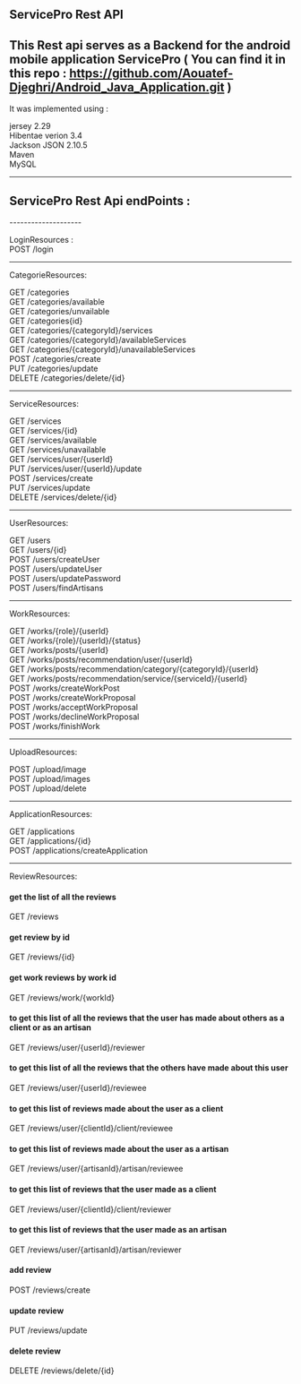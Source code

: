
<h2>ServicePro Rest API</h2>

This <b>Rest api</b> serves as a Backend for the android mobile application ServicePro ( You can find it in this repo : https://github.com/Aouatef-Djeghri/Android_Java_Application.git )<br/>
--------------------
It was implemented using :<br/>

jersey 2.29<br/>
Hibentae verion 3.4<br/>
Jackson JSON 2.10.5<br/>
Maven<br/>
MySQL<br/>


--------------------
<h2>ServicePro Rest Api endPoints :</h2>
--------------------

LoginResources : <br/>
POST 	/login<br/>

--------------------

CategorieResources:<br/>

GET	/categories<br/>
GET	/categories/available<br/>
GET	/categories/unvailable<br/>
GET 	/categories{id}<br/>
GET 	/categories/{categoryId}/services<br/>
GET 	/categories/{categoryId}/availableServices<br/>
GET 	/categories/{categoryId}/unavailableServices<br/>
POST	/categories/create<br/>
PUT     /categories/update<br/>
DELETE	/categories/delete/{id}<br/>

--------------------

ServiceResources:<br/>

GET 	/services<br/>
GET 	/services/{id}<br/>
GET 	/services/available<br/>
GET 	/services/unavailable<br/>
GET 	/services/user/{userId}<br/>
PUT		/services/user/{userId}/update<br/>
POST	/services/create<br/>
PUT	    /services/update<br/>
DELETE 	/services/delete/{id}<br/>

--------------------

UserResources:<br/>

GET 	/users<br/>
GET 	/users/{id}<br/>
POST	/users/createUser<br/>
POST	/users/updateUser<br/>
POST	/users/updatePassword<br/>
POST	/users/findArtisans<br/>

-------------------

WorkResources:<br/>

GET 	/works/{role}/{userId}<br/>
GET 	/works/{role}/{userId}/{status}<br/>
GET 	/works/posts/{userId}<br/>
GET		/works/posts/recommendation/user/{userId}<br/>
GET		/works/posts/recommendation/category/{categoryId}/{userId}<br/>
GET		/works/posts/recommendation/service/{serviceId}/{userId}<br/>
POST	/works/createWorkPost<br/>
POST	/works/createWorkProposal<br/>
POST	/works/acceptWorkProposal<br/>
POST	/works/declineWorkProposal<br/>
POST	/works/finishWork<br/>

-------------------

UploadResources:<br/>

POST 	/upload/image<br/>
POST 	/upload/images<br/>
POST 	/upload/delete<br/>


-------------------

ApplicationResources:<br/>

GET 	/applications <br/>
GET 	/applications/{id}<br/>
POST 	/applications/createApplication<br/>

-------------------

ReviewResources:<br/>

<h4>get the list of all the reviews</h4>
GET 	/reviews
<h4>get review by id</h4>
GET 	/reviews/{id}
<h4>get work reviews by work id</h4>
GET 	/reviews/work/{workId}
<h4>to get this list of all the reviews that the user has made about others as a client or as an artisan </h4>
GET 	/reviews/user/{userId}/reviewer
<h4>to get this list of all the reviews that the others have made about this user</h4>
GET 	/reviews/user/{userId}/reviewee
<h4>to get this list of reviews made about the user as a client</h4>
GET 	/reviews/user/{clientId}/client/reviewee
<h4>to get this list of reviews made about the user as a artisan</h4>
GET 	/reviews/user/{artisanId}/artisan/reviewee
<h4>to get this list of reviews that the user made as a client</h4>
GET 	/reviews/user/{clientId}/client/reviewer
<h4>to get this list of reviews that the user made as an artisan</h4>
GET 	/reviews/user/{artisanId}/artisan/reviewer

<h4>add review</h4>
POST 	/reviews/create
<h4>update review</h4>
PUT 	/reviews/update
<h4>delete review</h4>
DELETE 	/reviews/delete/{id}<br/>



